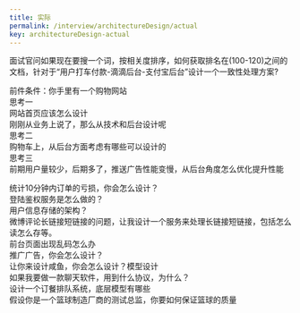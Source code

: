 ```yaml
---
title: 实际
permalink: /interview/architectureDesign/actual
key: architectureDesign-actual
---
```


面试官问如果现在要搜一个词，按相关度排序，如何获取排名在(100-120)之间的文档，针对于“用户打车付款-滴滴后台-支付宝后台”设计一个一致性处理方案?  

前件条件：你手里有一个购物网站   
思考一   
网站首页应该怎么设计   
刚刚从业务上说了，那么从技术和后台设计呢   
思考二   
购物车上，从后台方面考虑有哪些可以设计的   
思考三   
前期用户量较少，后期多了，推送广告性能变慢，从后台角度怎么优化提升性能   

统计10分钟内订单的亏损，你会怎么设计？  
登陆鉴权服务是怎么做的？  
用户信息存储的架构？  
微博评论长链接短链接的问题，让我设计一个服务来处理长链接短链接，包括怎么读怎么存等。  
前台页面出现乱码怎么办  
推广广告，你会怎么设计？  
让你来设计咸鱼，你会怎么设计？模型设计   
如果我要做一款聊天软件，用到什么协议，为什么？  
设计一个订餐排队系统，底层模型有哪些	  
假设你是一个篮球制造厂商的测试总监，你要如何保证篮球的质量  